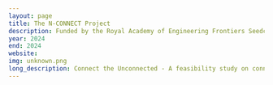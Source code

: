 ```yaml
---
layout: page
title: The N-CONNECT Project
description: Funded by the Royal Academy of Engineering Frontiers Seedcorn Funding
year: 2024
end: 2024
website: 
img: unknown.png
long_description: Connect the Unconnected - A feasibility study on connectivity in Nepal. As cities grow, existing cellular infrastructure struggles to meet the demand for reliable, high-throughput, and low-latency communication services. This project addresses the above challenges in a cost-effective and flexible way, investigating the feasibility of placing LTE Nomadic Nodes (NNs) at a scale in order to enhance network capacity and coverage.
---
```


